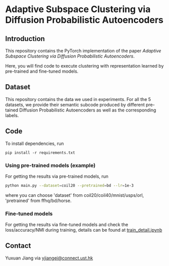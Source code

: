 # Adaptive Subspace Clustering via Diffusion Probabilistic Autoencoders

## Introduction
This repository contains the PyTorch implementation of the paper *Adaptive Subspace Clustering via Diffusion Probabilistic Autoencoders*.

Here, you will find code to execute clustering with representation learned by pre-trained and fine-tuned models.

## Dataset

This repository contains the data we used in experiments. For all the 5 datasets, we provide their semantic subcode produced by different pre-tained Diffusion Probabilistic Autoencoders as well as the corresponding labels.

## Code
To install dependencies, run
```
pip install -r requirements.txt
```
### Using pre-trained models (example)
For getting the results via pre-trained models, run
```bash
python main.py --dataset=coil20 --pretrained=bd --lr=1e-3
```
where you can choose 'dataset' from coil20/coil40/mnist/usps/orl, 'pretrained' from ffhq/bd/horse.

### Fine-tuned models
For getting the results via fine-tuned models and check the loss/accuracy/NMI during training, details can be found at [train_detail.ipynb](train_detail.ipynb)

## Contact
Yuxuan Jiang via yjiangei@connect.ust.hk